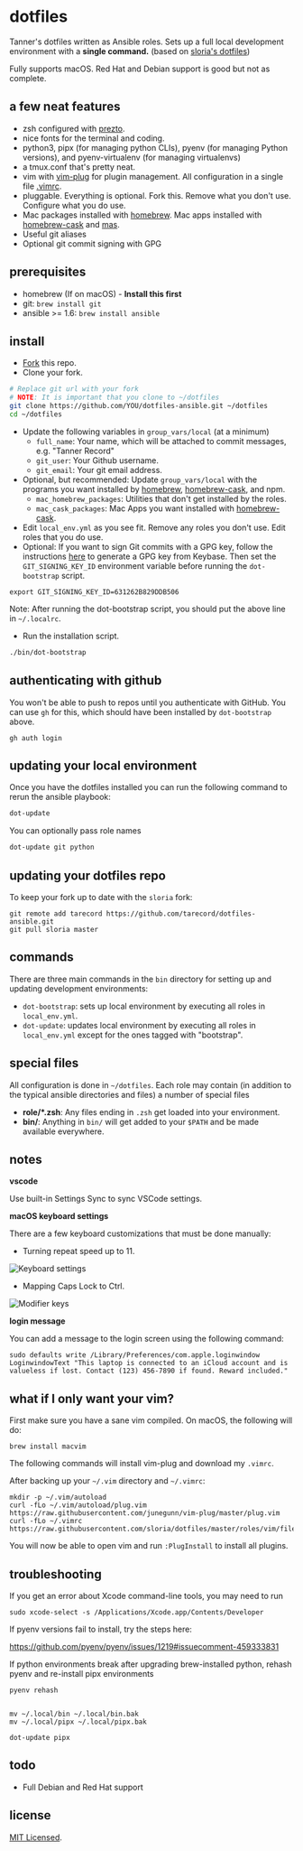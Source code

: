 # dotfiles

Tanner's dotfiles written as Ansible roles. Sets up a full local development environment with a **single command.** (based on [sloria's dotfiles](https://github.com/sloria/dotfiles-old))

Fully supports macOS. Red Hat and Debian support is good but not as complete.

## a few neat features

- zsh configured with [prezto](https://github.com/sorin-ionescu/prezto).
- nice fonts for the terminal and coding.
- python3, pipx (for managing python CLIs), pyenv (for managing Python versions), and pyenv-virtualenv (for managing virtualenvs)
- a tmux.conf that's pretty neat.
- vim with [vim-plug](https://github.com/junegunn/vim-plug) for plugin management. All configuration in a single file [.vimrc](https://github.com/sloria/dotfiles/blob/master/roles/vim/files/vimrc).
- pluggable. Everything is optional. Fork this. Remove what you don't use. Configure what you do use.
- Mac packages installed with [homebrew][]. Mac apps installed with [homebrew-cask][] and [mas][].
- Useful git aliases
- Optional git commit signing with GPG

## prerequisites

- homebrew (If on macOS) - **Install this first**
- git: `brew install git`
- ansible >= 1.6: `brew install ansible`

## install

- [Fork](https://github.com/tarecord/dotfiles-ansible/fork) this repo.
- Clone your fork.

```bash
# Replace git url with your fork
# NOTE: It is important that you clone to ~/dotfiles
git clone https://github.com/YOU/dotfiles-ansible.git ~/dotfiles
cd ~/dotfiles
```

- Update the following variables in `group_vars/local` (at a minimum)
  - `full_name`: Your name, which will be attached to commit messages, e.g. "Tanner Record"
  - `git_user`: Your Github username.
  - `git_email`: Your git email address.
- Optional, but recommended: Update `group_vars/local` with the programs you want installed by [homebrew][], [homebrew-cask][], and npm.
  - `mac_homebrew_packages`: Utilities that don't get installed by the roles.
  - `mac_cask_packages`: Mac Apps you want installed with [homebrew-cask][].
- Edit `local_env.yml` as you see fit. Remove any roles you don't use. Edit roles that you do use.
- Optional: If you want to sign Git commits with a GPG key, follow the
  instructions [here](https://github.com/pstadler/keybase-gpg-github)
  to generate a GPG key from Keybase. Then set the
  `GIT_SIGNING_KEY_ID` environment variable before running the
  `dot-bootstrap` script.

```
export GIT_SIGNING_KEY_ID=631262B829DDB506
```

Note: After running the dot-bootstrap script, you should put the above
line in `~/.localrc`.

- Run the installation script.

```bash
./bin/dot-bootstrap
```


## authenticating with github

You won't be able to push to repos until you authenticate with GitHub.
You can use `gh` for this, which should have been installed by `dot-bootstrap` above.

```
gh auth login
```

## updating your local environment

Once you have the dotfiles installed you can run the following command to rerun the ansible playbook:

```bash
dot-update
```

You can optionally pass role names

```bash
dot-update git python
```

## updating your dotfiles repo

To keep your fork up to date with the `sloria` fork:

```
git remote add tarecord https://github.com/tarecord/dotfiles-ansible.git
git pull sloria master
```

## commands

There are three main commands in the `bin` directory for setting up and updating development environments:

- `dot-bootstrap`: sets up local environment by executing all roles in `local_env.yml`.
- `dot-update`: updates local environment by executing all roles in `local_env.yml` except for the ones tagged with "bootstrap".

## special files

All configuration is done in `~/dotfiles`. Each role may contain (in addition to the typical ansible directories and files) a number of special files

- **role/\*.zsh**: Any files ending in `.zsh` get loaded into your environment.
- **bin/**: Anything in `bin/` will get added to your `$PATH` and be made available everywhere.

## notes

**vscode**

Use built-in Settings Sync to sync VSCode settings.

**macOS keyboard settings**

There are a few keyboard customizations that must be done manually:

- Turning repeat speed up to 11.

![Keyboard settings](https://user-images.githubusercontent.com/2379650/34223505-91f95072-e58d-11e7-9b36-78aec4203b0d.png "Key repeat settings")

- Mapping Caps Lock to Ctrl.

![Modifier keys](https://user-images.githubusercontent.com/2379650/34223523-a2c8e4e4-e58d-11e7-9532-d74b95d8408a.png)

**login message**

You can add a message to the login screen using the following command:

```
sudo defaults write /Library/Preferences/com.apple.loginwindow LoginwindowText "This laptop is connected to an iCloud account and is valueless if lost. Contact (123) 456-7890 if found. Reward included."
```

## what if I only want your vim?

First make sure you have a sane vim compiled. On macOS, the following will do:

```
brew install macvim
```

The following commands will install vim-plug and download my `.vimrc`.

After backing up your `~/.vim` directory and `~/.vimrc`:

```
mkdir -p ~/.vim/autoload
curl -fLo ~/.vim/autoload/plug.vim https://raw.githubusercontent.com/junegunn/vim-plug/master/plug.vim
curl -fLo ~/.vimrc https://raw.githubusercontent.com/sloria/dotfiles/master/roles/vim/files/vimrc
```

You will now be able to open vim and run `:PlugInstall` to install all plugins.

## troubleshooting

If you get an error about Xcode command-line tools, you may need to run

```
sudo xcode-select -s /Applications/Xcode.app/Contents/Developer
```

If pyenv versions fail to install, try the steps here:

https://github.com/pyenv/pyenv/issues/1219#issuecomment-459333831

If python environments break after upgrading brew-installed python, rehash pyenv and re-install pipx environments

```
pyenv rehash


mv ~/.local/bin ~/.local/bin.bak
mv ~/.local/pipx ~/.local/pipx.bak

dot-update pipx
```

## todo

- Full Debian and Red Hat support

[homebrew]: http://brew.sh/
[homebrew-cask]: https://github.com/caskroom/homebrew-cask
[mas]: https://github.com/mas-cli/mas

## license

[MIT Licensed](http://sloria.mit-license.org/).
